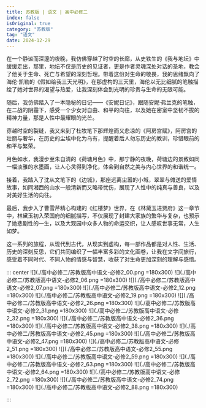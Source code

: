 ```yaml
---
title: 苏教版 | 语文 | 高中必修二
index: false
isOriginal: true
category: "苏教版"
tag: "语文"
date: 2024-12-29
---
```


在一个静谧而深邃的夜晚，我仿佛穿越了时空的长廊，从史铁生的《我与地坛》中缓缓走出，那里，地坛不仅是历史的见证者，更是作者灵魂深处对话的圣地，教会了他关于生命、死亡与希望的深刻哲理。带着这份对生命的敬畏，我的思绪飘向了海伦·凯勒的《假如给我三天光明》，在那虚构的三天里，海伦以无比细腻的笔触描绘了她对世界的渴望与热爱，让我深刻体会到光明的珍贵与生命的无限可能。

随后，我仿佛踏入了一本隐秘的日记——《安妮日记》，跟随安妮·弗兰克的笔触，在二战的阴霾下，感受一个少女对自由、和平的向往，以及她在密室中坚韧不拔的精神力量，那是人性中最耀眼的光芒。

穿越时空的裂缝，我又来到了杜牧笔下那辉煌而又悲凉的《阿房宫赋》，阿房宫的壮丽与奢华，在历史的尘埃中化为乌有，提醒着后人勿忘历史的教训，珍惜眼前的和平与繁荣。

月色如水，我漫步至朱自清的《荷塘月色》中，那宁静的夜晚，荷塘边的景致如同一幅淡雅的水墨画，让人心灵得到净化，体会到自然之美与内心世界的和谐统一。

接着，我踏入了沈从文笔下的《边城》，那座远离尘嚣的小城，翠翠与傩送的爱情故事，如同湘西的山水一般清新而又略带忧伤，展现了人性中的纯真与善良，以及对美好生活的向往。

最后，我步入了曹雪芹精心构建的《红楼梦》世界，在《林黛玉进贾府》这一章节中，林黛玉初入荣国府的细腻描写，不仅展现了封建大家族的繁华与复杂，也预示了她悲剧性的一生，以及大观园中众多人物的命运交织，让人感叹世事无常，人生如梦。

这一系列的旅程，从现代到古代，从现实到虚构，每一部作品都是对人性、生活、历史的深刻反思，它们共同编织了一幅丰富多彩的文化画卷，让我在文字间旅行，感受着不同时代、不同人物的情感与智慧，收获了对生命更加深刻的理解与感悟。

::: center
![](./高中必修二/苏教版高中语文-必修2_00.png =180x300)
![](./高中必修二/苏教版高中语文-必修2_06.png =180x300)
![](./高中必修二/苏教版高中语文-必修2_07.png =180x300)
![](./高中必修二/苏教版高中语文-必修2_12.png =180x300)
![](./高中必修二/苏教版高中语文-必修2_19.png =180x300)
![](./高中必修二/苏教版高中语文-必修2_26.png =180x300)
![](./高中必修二/苏教版高中语文-必修2_31.png =180x300)
![](./高中必修二/苏教版高中语文-必修2_32.png =180x300)
![](./高中必修二/苏教版高中语文-必修2_36.png =180x300)
![](./高中必修二/苏教版高中语文-必修2_38.png =180x300)
![](./高中必修二/苏教版高中语文-必修2_45.png =180x300)
![](./高中必修二/苏教版高中语文-必修2_47.png =180x300)
![](./高中必修二/苏教版高中语文-必修2_51.png =180x300)
![](./高中必修二/苏教版高中语文-必修2_55.png =180x300)
![](./高中必修二/苏教版高中语文-必修2_59.png =180x300)
![](./高中必修二/苏教版高中语文-必修2_63.png =180x300)
![](./高中必修二/苏教版高中语文-必修2_64.png =180x300)
![](./高中必修二/苏教版高中语文-必修2_72.png =180x300)
![](./高中必修二/苏教版高中语文-必修2_74.png =180x300)
![](./高中必修二/苏教版高中语文-必修2_88.png =180x300)


:::

